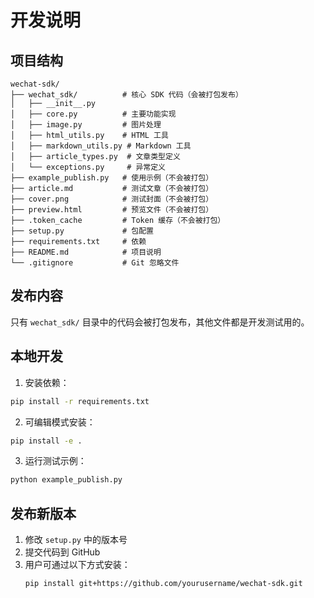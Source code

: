 # 开发说明

## 项目结构

```
wechat-sdk/
├── wechat_sdk/          # 核心 SDK 代码（会被打包发布）
│   ├── __init__.py
│   ├── core.py          # 主要功能实现
│   ├── image.py         # 图片处理
│   ├── html_utils.py    # HTML 工具
│   ├── markdown_utils.py # Markdown 工具
│   ├── article_types.py  # 文章类型定义
│   └── exceptions.py     # 异常定义
├── example_publish.py   # 使用示例（不会被打包）
├── article.md           # 测试文章（不会被打包）
├── cover.png            # 测试封面（不会被打包）
├── preview.html         # 预览文件（不会被打包）
├── .token_cache         # Token 缓存（不会被打包）
├── setup.py             # 包配置
├── requirements.txt     # 依赖
├── README.md            # 项目说明
└── .gitignore           # Git 忽略文件
```

## 发布内容

只有 `wechat_sdk/` 目录中的代码会被打包发布，其他文件都是开发测试用的。

## 本地开发

1. 安装依赖：
```bash
pip install -r requirements.txt
```

2. 可编辑模式安装：
```bash
pip install -e .
```

3. 运行测试示例：
```bash
python example_publish.py
```

## 发布新版本

1. 修改 `setup.py` 中的版本号
2. 提交代码到 GitHub
3. 用户可通过以下方式安装：
   ```bash
   pip install git+https://github.com/yourusername/wechat-sdk.git
   ``` 